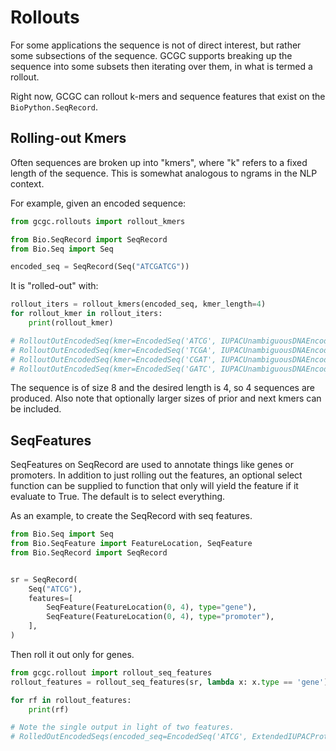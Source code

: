 # Rollouts

For some applications the sequence is not of direct interest, but rather some subsections of the
sequence. GCGC supports breaking up the sequence into some subsets then iterating over them, in what
is termed a rollout.

Right now, GCGC can rollout k-mers and sequence features that exist on the `BioPython.SeqRecord`.

## Rolling-out Kmers

Often sequences are broken up into "kmers", where "k" refers to a fixed length of the sequence. This
is somewhat analogous to ngrams in the NLP context.

For example, given an encoded sequence:

```python
from gcgc.rollouts import rollout_kmers

from Bio.SeqRecord import SeqRecord
from Bio.Seq import Seq

encoded_seq = SeqRecord(Seq("ATCGATCG"))
```

It is "rolled-out" with:

```python
rollout_iters = rollout_kmers(encoded_seq, kmer_length=4)
for rollout_kmer in rollout_iters:
    print(rollout_kmer)

# RolloutOutEncodedSeq(kmer=EncodedSeq('ATCG', IUPACUnambiguousDNAEncoding()), prior_kmer=EncodedSeq('', IUPACUnambiguousDNAEncoding()), next_kmer=EncodedSeq('A', IUPACUnambiguousDNAEncoding()))
# RolloutOutEncodedSeq(kmer=EncodedSeq('TCGA', IUPACUnambiguousDNAEncoding()), prior_kmer=EncodedSeq('', IUPACUnambiguousDNAEncoding()), next_kmer=EncodedSeq('T', IUPACUnambiguousDNAEncoding()))
# RolloutOutEncodedSeq(kmer=EncodedSeq('CGAT', IUPACUnambiguousDNAEncoding()), prior_kmer=EncodedSeq('', IUPACUnambiguousDNAEncoding()), next_kmer=EncodedSeq('C', IUPACUnambiguousDNAEncoding()))
# RolloutOutEncodedSeq(kmer=EncodedSeq('GATC', IUPACUnambiguousDNAEncoding()), prior_kmer=EncodedSeq('', IUPACUnambiguousDNAEncoding()), next_kmer=EncodedSeq('G', IUPACUnambiguousDNAEncoding()))
```

The sequence is of size 8 and the desired length is 4, so 4 sequences are produced. Also note that
optionally larger sizes of prior and next kmers can be included.

## SeqFeatures

SeqFeatures on SeqRecord are used to annotate things like genes or promoters. In addition to just
rolling out the features, an optional select function can be supplied to function that only will
yield the feature if it evaluate to True. The default is to select everything.

As an example, to create the SeqRecord with seq features.

```python
from Bio.Seq import Seq
from Bio.SeqFeature import FeatureLocation, SeqFeature
from Bio.SeqRecord import SeqRecord


sr = SeqRecord(
    Seq("ATCG"),
    features=[
        SeqFeature(FeatureLocation(0, 4), type="gene"),
        SeqFeature(FeatureLocation(0, 4), type="promoter"),
    ],
)
```

Then roll it out only for genes.

```python
from gcgc.rollout import rollout_seq_features
rollout_features = rollout_seq_features(sr, lambda x: x.type == 'gene')

for rf in rollout_features:
    print(rf)

# Note the single output in light of two features.
# RolledOutEncodedSeqs(encoded_seq=EncodedSeq('ATCG', ExtendedIUPACProteinEncoding()), prior_encoded_seq=None, next_encoded_seq=None)

```
